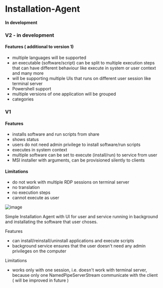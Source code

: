 # Installation-Agent

**In development**

### V2 - in development ###
 
#### Features ( additional to version 1) ####
 - multiple languages will be supported
 - an executable (software/script) can be split to multiple execution steps that can have different behaviour like execute in system or user context and many more
 - will be supporting multiple UIs that runs on different user session like terminal server
 - Powershell support
 - multiple versions of one application will be grouped
 - categories


### V1 ###

#### Features ####

 - installs software and run scripts from share
 - shows status
 - users do not need admin privilege to install software/run scripts
 - executes in system context
 - multiple software can be set to execute (install/run) to service from user
 - MSI installer with arguments, can be provisioned silently to clients
 
#### Limitations ####
 - do not work with multiple RDP sessions on terminal server
 - no translation
 - no execution steps
 - cannot execute as user

![image](https://user-images.githubusercontent.com/7008555/210965639-68735607-8c10-4627-8f42-073936e81429.png)

Simple Installation Agent with UI for user and service running in background and installating the software that user choses.


Features

 - can install/reinstall/uninstall applications and execute scripts
 - background service ensures that the user doesn't need any admin privileges on the computer


Limitations

 - works only with one session, i.e. doesn't work with terminal server, because only one NamedPipeServerStream communicate with the client ( will be improved in future )


 

